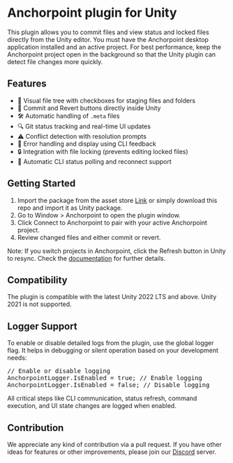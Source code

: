 # Anchorpoint plugin for Unity

This plugin allows you to commit files and view status and locked files directly from the Unity editor. You must have the Anchorpoint desktop application installed and an active project. For best performance, keep the Anchorpoint project open in the background so that the Unity plugin can detect file changes more quickly.

## Features
- 📂 Visual file tree with checkboxes for staging files and folders
- 📝 Commit and Revert buttons directly inside Unity
- 🛠️ Automatic handling of `.meta` files
- 🔍 Git status tracking and real-time UI updates
- ⚠️ Conflict detection with resolution prompts
- 💬 Error handling and display using CLI feedback
- 🔒 Integration with file locking (prevents editing locked files)
- 🔁 Automatic CLI status polling and reconnect support

## Getting Started
1. Import the package from the asset store [Link](https://assetstore.unity.com/?srsltid=AfmBOoqEUozEFSxiGAGbgA-8mVN3LNLWgadtA0uAD-s0MG5VEZuFFxFW) or simply download this repo and import it as Unity package.
2. Go to Window > Anchorpoint to open the plugin window.
3. Click Connect to Anchorpoint to pair with your active Anchorpoint project.
4. Review changed files and either commit or revert.

Note: If you switch projects in Anchorpoint, click the Refresh button in Unity to resync.
Check the [documentation](https://docs.anchorpoint.app/docs/version-control/first-steps/unity/) for further details.

## Compatibility
The plugin is compatible with the latest Unity 2022 LTS and above. Unity 2021 is not supported.

## Logger Support
To enable or disable detailed logs from the plugin, use the global logger flag. It helps in debugging or silent operation based on your development needs:

<pre lang="markdown">
// Enable or disable logging
AnchorpointLogger.IsEnabled = true; // Enable logging
AnchorpointLogger.IsEnabled = false; // Disable logging
</pre>

All critical steps like CLI communication, status refresh, command execution, and UI state changes are logged when enabled.

## Contribution

We appreciate any kind of contribution via a pull request. If you have other ideas for features or other improvements, please join our [Discord](https://discord.com/invite/ZPyPzvx) server.
